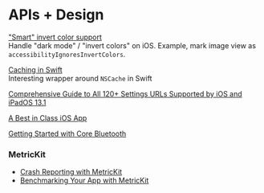 # APIs + Design

["Smart" invert color support](https://duan.ca/2017/12/20/smart-invert-support-for-you-app/)<br> Handle "dark mode" / "invert colors" on iOS. Example, mark image view as `accessibilityIgnoresInvertColors`.

[Caching in Swift](https://www.swiftbysundell.com/articles/caching-in-swift/) <br> Interesting wrapper around `NSCache` in Swift

[Comprehensive Guide to All 120+ Settings URLs Supported by iOS and iPadOS 13.1](https://www.macstories.net/ios/a-comprehensive-guide-to-all-120-settings-urls-supported-by-ios-and-ipados-13-1/)

[A Best in Class iOS App](https://www.swiftjectivec.com/a-best-in-class-app/)

[Getting Started with Core Bluetooth](https://ditto.live/blog/posts/getting-started-with-core-bluetooth)

### MetricKit

- [Crash Reporting with MetricKit](https://www.chimehq.com/blog/metrickit-crash-reporting)
- [Benchmarking Your App with MetricKit](https://www.andyibanez.com/posts/benchmarking-app-metrickit/)
